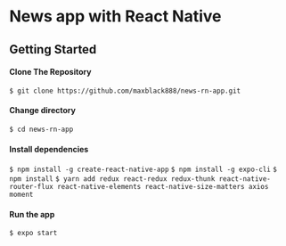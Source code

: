 # News app with React Native

Getting Started
------

#### Clone The Repository
`$ git clone https://github.com/maxblack888/news-rn-app.git`

#### Change directory
`$ cd news-rn-app`

#### Install dependencies
`$ npm install -g create-react-native-app`
`$ npm install -g expo-cli`
`$ npm install`
`$ yarn add redux react-redux redux-thunk react-native-router-flux react-native-elements react-native-size-matters axios moment`

#### Run the app
`$ expo start`


